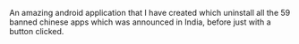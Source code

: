 An amazing android application that I have created which uninstall all the 59 banned chinese apps which was announced in India, before just with a button clicked.
